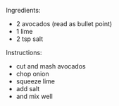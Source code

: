 Ingredients:
- 2 avocados (read as bullet point)
- 1 lime
- 2 tsp salt

Instructions:
- cut and mash avocados
- chop onion
- squeeze lime
- add salt
- and mix well
